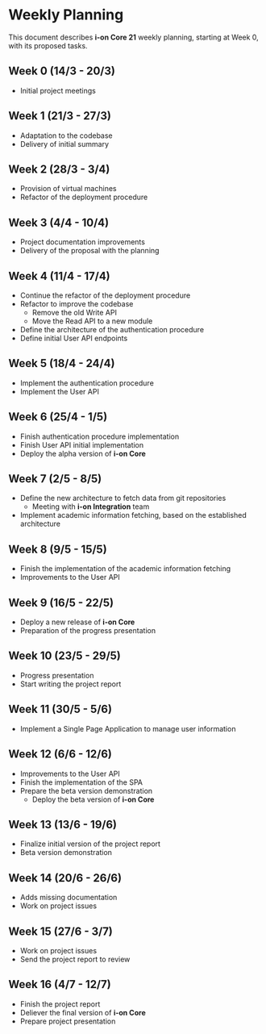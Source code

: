 # Weekly Planning

This document describes **i-on Core 21** weekly planning, starting at Week 0, with its proposed tasks.

## Week 0 (14/3 - 20/3)

- Initial project meetings

## Week 1 (21/3 - 27/3)

- Adaptation to the codebase
- Delivery of initial summary

## Week 2 (28/3 - 3/4)

- Provision of virtual machines
- Refactor of the deployment procedure

## Week 3 (4/4 - 10/4)

- Project documentation improvements
- Delivery of the proposal with the planning

## Week 4 (11/4 - 17/4)

- Continue the refactor of the deployment procedure
- Refactor to improve the codebase
    - Remove the old Write API
    - Move the Read API to a new module
- Define the architecture of the authentication procedure
- Define initial User API endpoints

## Week 5 (18/4 - 24/4)

- Implement the authentication procedure
- Implement the User API

## Week 6 (25/4 - 1/5)

- Finish authentication procedure implementation
- Finish User API initial implementation
- Deploy the alpha version of **i-on Core**

## Week 7 (2/5 - 8/5)

- Define the new architecture to fetch data from git repositories
    - Meeting with **i-on Integration** team
- Implement academic information fetching, based on the established architecture

## Week 8 (9/5 - 15/5)

- Finish the implementation of the academic information fetching
- Improvements to the User API

## Week 9 (16/5 - 22/5)

- Deploy a new release of **i-on Core**
- Preparation of the progress presentation

## Week 10 (23/5 - 29/5)

- Progress presentation
- Start writing the project report

## Week 11 (30/5 - 5/6)

- Implement a Single Page Application to manage user information

## Week 12 (6/6 - 12/6)

- Improvements to the User API
- Finish the implementation of the SPA
- Prepare the beta version demonstration
    - Deploy the beta version of **i-on Core**

## Week 13 (13/6 - 19/6)

- Finalize initial version of the project report
- Beta version demonstration

## Week 14 (20/6 - 26/6)

- Adds missing documentation
- Work on project issues

## Week 15 (27/6 - 3/7)

- Work on project issues
- Send the project report to review

## Week 16 (4/7 - 12/7)

- Finish the project report
- Deliever the final version of **i-on Core**
- Prepare project presentation